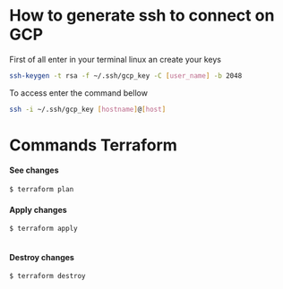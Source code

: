 # How to generate ssh to connect on GCP


First of all enter in your terminal linux an create your keys
```bash
ssh-keygen -t rsa -f ~/.ssh/gcp_key -C [user_name] -b 2048
```

To access enter the command bellow
```bash
ssh -i ~/.ssh/gcp_key [hostname]@[host]
```


# Commands Terraform


#### See changes
```bash
$ terraform plan
```

#### Apply changes
```bash
$ terraform apply
  
```

#### Destroy changes

```bash
$ terraform destroy
  
```